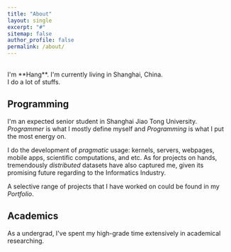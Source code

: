 ```yaml
---
title: "About"
layout: single
excerpt: "#"
sitemap: false
author_profile: false
permalink: /about/
---
```


<br>
I'm **Hang**. I'm currently living in Shanghai, China. <br>
I do a lot of stuffs.

## Programming
I'm an expected senior student in Shanghai Jiao Tong University. 
*Programmer* is what I mostly define myself and *Programming* is what I put the most energy on.

I do the development of *pragmatic* usage: kernels, servers, webpages, mobile apps, scientific computations, and etc. 
As for projects on hands, tremendously *distributed* datasets have also captured me, given its promising future regarding to the Informatics Industry.

A selective range of projects that I have worked on could be found in my *Portfolio*.

## Academics
As a undergrad, I've spent my high-grade time extensively in academical researching.


